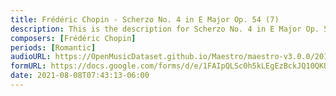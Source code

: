 ```yaml
---
title: Frédéric Chopin - Scherzo No. 4 in E Major Op. 54 (7)
description: This is the description for Scherzo No. 4 in E Major Op. 54 by Frédéric Chopin
composers: [Frédéric Chopin]
periods: [Romantic]
audioURL: https://OpenMusicDataset.github.io/Maestro/maestro-v3.0.0/2013/ORIG-MIDI_03_7_6_13_Group__MID--AUDIO_09_R1_2013_wav--4.midi
formURL: https://docs.google.com/forms/d/e/1FAIpQLSc0h5kLEgEzBckJQ10QKUkF2pqK1bLHj3CgTpb8tf548VfABQ/viewform
date: 2021-08-08T07:43:13-06:00
---
```

